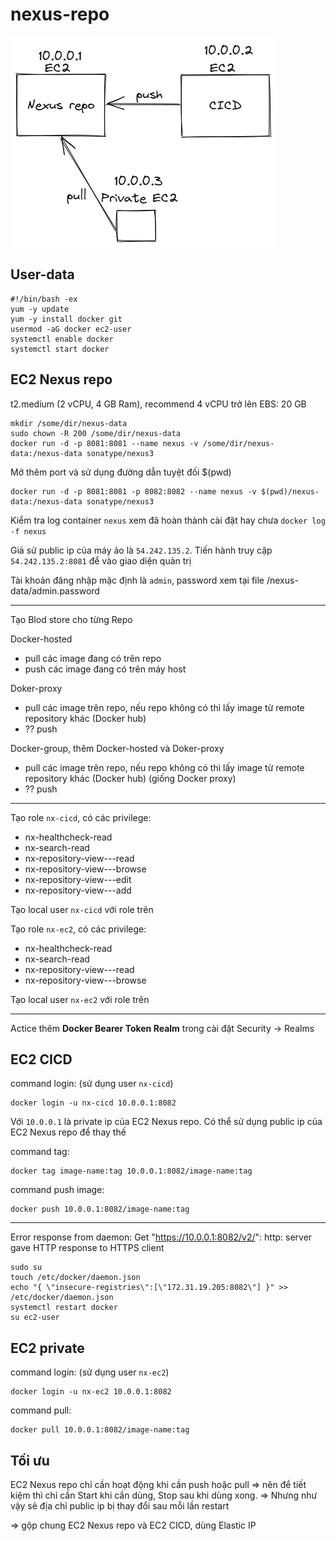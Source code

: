 # nexus-repo
![alt text](https://github.com/MamNonDevOps/nexus-repo/blob/main/images/overview_x1.png)

## User-data
```
#!/bin/bash -ex
yum -y update
yum -y install docker git
usermod -aG docker ec2-user
systemctl enable docker
systemctl start docker
```

## EC2 Nexus repo
t2.medium (2 vCPU, 4 GB Ram), recommend 4 vCPU trở lên
EBS: 20 GB

```
mkdir /some/dir/nexus-data
sudo chown -R 200 /some/dir/nexus-data
docker run -d -p 8081:8081 --name nexus -v /some/dir/nexus-data:/nexus-data sonatype/nexus3
```
Mở thêm port và sử dụng đường dẫn tuyệt đối $(pwd)
```
docker run -d -p 8081:8081 -p 8082:8082 --name nexus -v $(pwd)/nexus-data:/nexus-data sonatype/nexus3
```

Kiểm tra log container `nexus` xem đã hoàn thành cài đặt hay chưa `docker log -f nexus`

Giả sử public ip của máy ảo là `54.242.135.2`. Tiến hành truy cập `54.242.135.2:8081` để vào giao diện quản trị

Tài khoản đăng nhập mặc định là `admin`, password xem tại file /nexus-data/admin.password

---

Tạo Blod store cho từng Repo

Docker-hosted
- pull các image đang có trên repo
- push các image đang có trên máy host

Doker-proxy
- pull các image trên repo, nếu repo không có thì lấy image từ remote repository khác (Docker hub)
- ?? push

Docker-group, thêm Docker-hosted và Doker-proxy
- pull các image trên repo, nếu repo không có thì lấy image từ remote repository khác (Docker hub) (giống Docker proxy)
- ?? push

---

Tạo role `nx-cicd`, có các privilege:
* nx-healthcheck-read
* nx-search-read
* nx-repository-view-*-*-read
* nx-repository-view-*-*-browse
* nx-repository-view-*-*-edit
* nx-repository-view-*-*-add

Tạo local user `nx-cicd` với role trên

Tạo role `nx-ec2`, có các privilege:
* nx-healthcheck-read
* nx-search-read
* nx-repository-view-*-*-read
* nx-repository-view-*-*-browse

Tạo local user `nx-ec2` với role trên

---

Actice thêm **Docker Bearer Token Realm** trong cài đặt Security -> Realms

## EC2 CICD

command login: (sử dụng user `nx-cicd`)
```
docker login -u nx-cicd 10.0.0.1:8082
```

Với `10.0.0.1` là private ip của EC2 Nexus repo. Có thể sử dụng public ip của EC2 Nexus repo để thay thế

command tag:
```
docker tag image-name:tag 10.0.0.1:8082/image-name:tag
```
command push image:
```
docker push 10.0.0.1:8082/image-name:tag
```

---
Error response from daemon: Get "https://10.0.0.1:8082/v2/": http: server gave HTTP response to HTTPS client
```
sudo su
touch /etc/docker/daemon.json
echo "{ \"insecure-registries\":[\"172.31.19.205:8082\"] }" >> /etc/docker/daemon.json
systemctl restart docker
su ec2-user
```

## EC2 private

command login: (sử dụng user `nx-ec2`)
```
docker login -u nx-ec2 10.0.0.1:8082
```
command pull:
```
docker pull 10.0.0.1:8082/image-name:tag
```

## Tối ưu
EC2 Nexus repo chỉ cần hoạt động khi cần push hoặc pull
=> nên để tiết kiệm thì chỉ cần Start khi cần dùng, Stop sau khi dùng xong.
=> Nhưng như vậy sẽ địa chỉ public ip bị thay đổi sau mỗi lần restart

=> gộp chung EC2 Nexus repo và EC2 CICD, dùng Elastic IP
